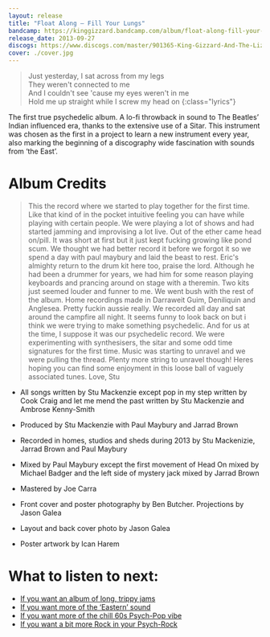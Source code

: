 ```yaml
---
layout: release
title: "Float Along — Fill Your Lungs"
bandcamp: https://kinggizzard.bandcamp.com/album/float-along-fill-your-lungs
release_date: 2013-09-27
discogs: https://www.discogs.com/master/901365-King-Gizzard-And-The-Lizard-Wizard-Float-Along-Fill-Your-Lungs-Oddments
cover: ./cover.jpg
---
```


> Just yesterday, I sat across from my legs  
> They weren't connected to me  
> And I couldn't see 'cause my eyes weren't in me  
> Hold me up straight while I screw my head on
{:class="lyrics"}

The first true psychedelic album. A lo-fi throwback in sound to The Beatles’ Indian influenced era, thanks to the extensive use of a Sitar. This instrument was chosen as the first in a project to learn a new instrument every year, also marking the beginning of a discography wide fascination with sounds from ‘the East’.

# Album Credits

> This the record where we started to play together for the first time. Like that kind of in the pocket intuitive feeling you can have while playing with certain
> people. We were playing a lot of shows and had started jamming and improvising a lot live. 
> Out of the ether came head on/pill. It was short at first but it just kept fucking growing like pond scum. We thought we had better record it before we forgot it
> so we spend a day with paul maybury and laid the beast to rest. 
> Eric's almighty return to the drum kit here too, praise the lord. Although he had been a drummer for years, we had him for some reason playing keyboards and 
> prancing around on stage with a theremin. Two kits just seemed louder and funner to me. 
> We went bush with the rest of the album. Home recordings made in Darraweit Guim, Deniliquin and Anglesea. Pretty fuckin aussie really. We recorded all day and sat 
> around the campfire all night. 
> It seems funny to look back on but i think we were trying to make something psychedelic. And for us at the time, I suppose it was our psychedelic record. We were 
> experimenting with synthesisers, the sitar and some odd time signatures for the first time. Music was starting to unravel and we were pulling the thread. 
> Plenty more string to unravel though! Heres hoping you can find some enjoyment in this loose ball of vaguely associated tunes. Love, Stu 

* All songs written by Stu Mackenzie except pop in my step written by Cook Craig and let me mend the past written by Stu Mackenzie and Ambrose Kenny-Smith  

* Produced by Stu Mackenzie with Paul Maybury and Jarrad Brown 

* Recorded in homes, studios and sheds during 2013 by Stu Mackenizie, Jarrad Brown and Paul Maybury 

* Mixed by Paul Maybury except the first movement of Head On mixed by Michael Badger and the left side of mystery jack mixed by Jarrad Brown 

* Mastered by Joe Carra 

* Front cover and poster photography by Ben Butcher. Projections by Jason Galea 
* Layout and back cover photo by Jason Galea 
* Poster artwork by Ican Harem 

# What to listen to next:

*   [If you want an album of long, trippy jams](../quarters)
*   [If you want more of the ‘Eastern’ sound](../flying-microtonal-banana)
*   [If you want more of the chill 60s Psych-Pop vibe](../paper-mache-dream-balloon)
*   [If you want a bit more Rock in your Psych-Rock](../im-in-your-mind-fuzz)
